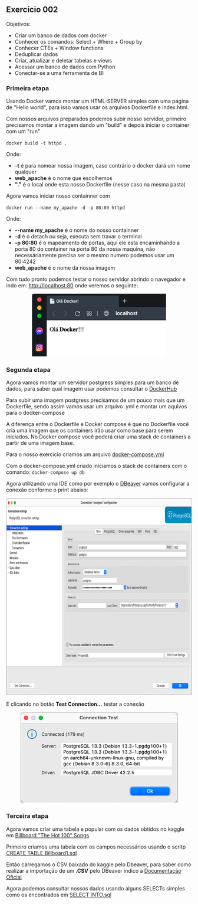 ## Exercício 002
Objetivos:
 - Criar um banco de dados com docker 
 - Conhecer os comandos: Select + Where + Group by
 - Conhecer CTEs + Window functions
 - Deduplicar dados
 - Criar, atualizar e deletar tabelas e views 
 - Acessar um banco de dados com Python 
 - Conectar-se a uma ferramenta de BI

### Primeira etapa

Usando Docker vamos montar um HTML-SERVER simples com uma página de "Hello world", para isso vamos usar os arquivos Dockerfile e index.html.

Com nossos arquivos preparados podemos subir nosso servidor, primeiro precisamos montar a imagem dando um "build" e depois iniciar o container com um "run"

`docker build -t httpd .`

Onde:

 - **-t** é para nomear nossa imagem, caso contrário o docker dará um nome qualquer 
 - **web_apache** é o nome que escolhemos
 - **"."** é o local onde esta nosso Dockerfile (nesse caso na mesma pasta)

Agora vamos iniciar nosso containner com

`docker run --name my_apache -d -p 80:80 httpd`

Onde:
 - **--name my_apache** é o nome do nosso containner
 - **-d** é o detach ou seja, executa sem travar o terminal
 - **-p 80:80** é o mapeamento de portas, aqui ele esta encaminhando a porta 80 do container na porta 80 da nossa maquina, não necessáriamente precisa ser o mesmo numero podemos usar um 80:4242
 - **web_apache** é o nome da nossa imagem

Com tudo pronto podemos testar o nosso servidor abrindo o navegador e indo em: <http://localhost:80> onde veremos o seguinte:

<p align="center">
  <img width="364" height="170" src="img/docker.png">
</p>

### Segunda etapa

Agora vamos montar um servidor postgress simples para um banco de dados, para saber qual imagem usar podemos consultar o [DockerHub](https://hub.docker.com)

Para subir uma imagem postgress precisamos de um pouco mais que um Dockerfile, sendo assim vamos usar um arquivo .yml e montar um aquivos para o docker-compose

A diferença entre o Dockerfile e Docker compose é que no Dockerfile você cria uma imagem que os containers irão usar como base para serem iniciados. No Docker compose você poderá criar uma stack de containers a partir de uma imagem base.

Para o nosso exercício criamos um arquivo [docker-compose.yml](https://github.com/agails/How-Bootcamp-Engenharia-de-Dados/blob/master/Module%202/docker-compose.yml)

Com o docker-compose.yml criado iniciamos o stack de containers com o comando:
`docker-compose up db`

Agora utilizando uma IDE como por exemplo o [DBeaver](https://dbeaver.io/download/) vamos configurar a conexão conforme o print abaixo:

<p align="center">
  <img width="914" height="533" src="img/dbeaver1.png">
</p>

E clicando no botão **Test Connection...** testar a conexão

<p align="center">
  <img width="427" height="245" src="img/dbeaver2.png">
</p>

### Terceira etapa

Agora vamos criar uma tabela e popular com os dados obtidos no kaggle em [Billboard "The Hot 100" Songs](https://www.kaggle.com/dhruvildave/billboard-the-hot-100-songs)

Primeiro criamos uma tabela com os campos necessários usando o scritp [CREATE TABLE Billboard1.sql](https://github.com/agails/How-Bootcamp-Engenharia-de-Dados/blob/master/Module%202/sql/CREATE%20TABLE%20Billboard1.sql)

Então carregamos o CSV baixado do kaggle pelo Dbeaver, para saber como realizar a importação de um **.CSV** pelo DBeaver indico a [Documentação Oficial](https://dbeaver.com/docs/wiki/Data-transfer/)

Agora podemos consultar nossos dados usando alguns SELECTs simples como os encontrados em [SELECT INTO.sql](https://github.com/agails/How-Bootcamp-Engenharia-de-Dados/blob/master/Module%202/sql/SELECT%20INTO.sql)
